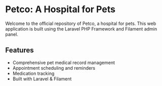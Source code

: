 # Petco: A Hospital for Pets

Welcome to the official repository of Petco, a hospital for pets. This web application is built using the Laravel PHP Framework and Filament admin panel.

## Features

- Comprehensive pet medical record management
- Appointment scheduling and reminders
- Medication tracking
- Built with Laravel & Filament
